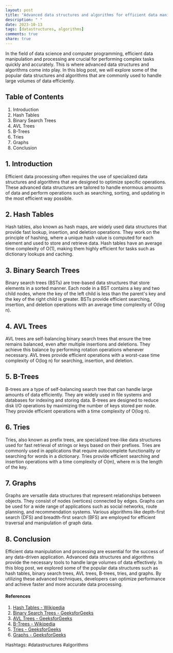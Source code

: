```yaml
---
layout: post
title: "Advanced data structures and algorithms for efficient data manipulation and processing"
description: " "
date: 2023-10-13
tags: [datastructures, algorithms]
comments: true
share: true
---
```


In the field of data science and computer programming, efficient data manipulation and processing are crucial for performing complex tasks quickly and accurately. This is where advanced data structures and algorithms come into play. In this blog post, we will explore some of the popular data structures and algorithms that are commonly used to handle large volumes of data efficiently.

## Table of Contents
1. Introduction
2. Hash Tables
3. Binary Search Trees
4. AVL Trees
5. B-Trees
6. Tries
7. Graphs
8. Conclusion

## 1. Introduction
Efficient data processing often requires the use of specialized data structures and algorithms that are designed to optimize specific operations. These advanced data structures are tailored to handle enormous amounts of data and perform operations such as searching, sorting, and updating in the most efficient way possible.

## 2. Hash Tables
Hash tables, also known as hash maps, are widely used data structures that provide fast lookup, insertion, and deletion operations. They work on the principle of hashing, where a unique hash value is computed for each element and used to store and retrieve data. Hash tables have an average time complexity of O(1), making them highly efficient for tasks such as dictionary lookups and caching.

## 3. Binary Search Trees
Binary search trees (BSTs) are tree-based data structures that store elements in a sorted manner. Each node in a BST contains a key and two child nodes, where the key of the left child is less than the parent's key and the key of the right child is greater. BSTs provide efficient searching, insertion, and deletion operations with an average time complexity of O(log n).

## 4. AVL Trees
AVL trees are self-balancing binary search trees that ensure the tree remains balanced, even after multiple insertions and deletions. They achieve this balance by performing rotation operations whenever necessary. AVL trees provide efficient operations with a worst-case time complexity of O(log n) for searching, insertion, and deletion.

## 5. B-Trees
B-trees are a type of self-balancing search tree that can handle large amounts of data efficiently. They are widely used in file systems and databases for indexing and storing data. B-trees are designed to reduce disk I/O operations by maximizing the number of keys stored per node. They provide efficient operations with a time complexity of O(log n).

## 6. Tries
Tries, also known as prefix trees, are specialized tree-like data structures used for fast retrieval of strings or keys based on their prefixes. Tries are commonly used in applications that require autocomplete functionality or searching for words in a dictionary. Tries provide efficient searching and insertion operations with a time complexity of O(m), where m is the length of the key.

## 7. Graphs
Graphs are versatile data structures that represent relationships between objects. They consist of nodes (vertices) connected by edges. Graphs can be used for a wide range of applications such as social networks, route planning, and recommendation systems. Various algorithms like depth-first search (DFS) and breadth-first search (BFS) are employed for efficient traversal and manipulation of graph data.

## 8. Conclusion
Efficient data manipulation and processing are essential for the success of any data-driven application. Advanced data structures and algorithms provide the necessary tools to handle large volumes of data effectively. In this blog post, we explored some of the popular data structures such as hash tables, binary search trees, AVL trees, B-trees, tries, and graphs. By utilizing these advanced techniques, developers can optimize performance and achieve faster and more accurate data processing.

#### References
1. [Hash Tables - Wikipedia](https://en.wikipedia.org/wiki/Hash_table)
2. [Binary Search Trees - GeeksforGeeks](https://www.geeksforgeeks.org/binary-search-tree-data-structure/)
3. [AVL Trees - GeeksforGeeks](https://www.geeksforgeeks.org/avl-tree-set-1-insertion/)
4. [B-Trees - Wikipedia](https://en.wikipedia.org/wiki/B-tree)
5. [Tries - GeeksforGeeks](https://www.geeksforgeeks.org/trie-insert-and-search/)
6. [Graphs - GeeksforGeeks](https://www.geeksforgeeks.org/graph-data-structure-and-algorithms/)  

Hashtags: #datastructures #algorithms